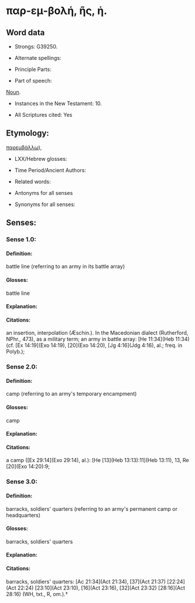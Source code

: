 # παρ-εμ-βολή, ῆς, ἡ.

<!-- Status: S2=NeedsReview -->
<!-- Lexica used for edits: BDAG, FFM, LN, A-S -->

## Word data

* Strongs: G39250.

* Alternate spellings:



* Principle Parts: 


* Part of speech: 

[Noun](http://ugg.readthedocs.io/en/latest/noun.html).

* Instances in the New Testament: 10.

* All Scriptures cited: Yes

## Etymology: 

[παρεμβάλλω]()),

* LXX/Hebrew glosses: 


* Time Period/Ancient Authors: 


* Related words: 

* Antonyms for all senses

* Synonyms for all senses: 


## Senses: 


### Sense  1.0: 

#### Definition:

battle line (referring to an army in its battle array)

#### Glosses: 

battle line

#### Explanation: 


#### Citations: 

an insertion, interpolation (Æschin.). In the Macedonian dialect (Rutherford, NPhr., 473), as a military term; an army in battle array: [He 11:34](Heb 11:34) (cf. [Ex 14:19](Exo 14:19), [20](Exo 14:20), [Jg 4:16](Jdg 4:16), al.; freq. in Polyb.);

### Sense  2.0: 

#### Definition: 

camp (referring to an army's temporary encampment)

#### Glosses: 

camp 

#### Explanation: 


#### Citations: 

a camp ([Ex 29:14](Exo 29:14), al.): [He [13](Heb 13:13):11](Heb 13:11), 13, Re [20](Exo 14:20):9;

### Sense  3.0: 

#### Definition: 

barracks, soldiers' quarters (referring to an army's permanent camp or headquarters)

#### Glosses: 

barracks, soldiers' quarters

#### Explanation: 
 

#### Citations: 

barracks, soldiers' quarters: [Ac 21:34](Act 21:34), [37](Act 21:37) [22:24](Act 22:24) [23:10](Act 23:10), [16](Act 23:16), [32](Act 23:32) [28:16](Act 28:16) (WH, txt., R, om.).†